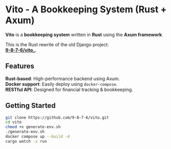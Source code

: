 # Vito - A Bookkeeping System (Rust + Axum)

**Vito** is a **bookkeeping system** written in **Rust** using the **Axum framework**.  

This is the Rust rewrite of the old Django project:   
**[9-8-7-6/vito_](https://github.com/9-8-7-6/vito_.git)**.



## Features
 **Rust-based**: High-performance backend using Axum.  
 **Docker support**: Easily deploy using `docker-compose`.  
 **RESTful API**: Designed for financial tracking & bookkeeping.  



## Getting Started
```sh
git clone https://github.com/9-8-7-6/vito.git
cd vito
chmod +x generate-env.sh
./generate-env.sh
docker compose up --build -d
cargo watch -x run
